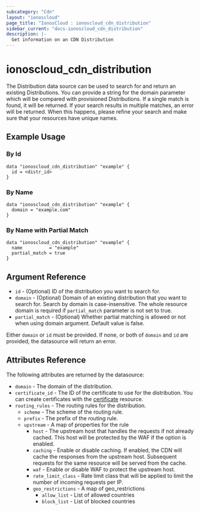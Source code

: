```yaml
---
subcategory: "Cdn"
layout: "ionoscloud"
page_title: "IonosCloud : ionoscloud_cdn_distribution"
sidebar_current: "docs-ionoscloud_cdn_distribution"
description: |-
  Get information on an CDN Distribution
---
```


# ionoscloud_cdn_distribution

The Distribution data source can be used to search for and return an existing Distributions.
You can provide a string for the domain parameter which will be compared with provisioned Distributions.
If a single match is found, it will be returned. If your search results in multiple matches, an error will be returned.
When this happens, please refine your search and make sure that your resources have unique names.

## Example Usage

### By Id
```hcl
data "ionoscloud_cdn_distribution" "example" {
  id = <distr_id>
}
```

### By Name
```hcl
data "ionoscloud_cdn_distribution" "example" {
  domain = "example.com"
}
```

### By Name with Partial Match
```hcl
data "ionoscloud_cdn_distribution" "example" {
  name    		= "example"
  partial_match = true
}
```

## Argument Reference

* `id` - (Optional) ID of the distribution you want to search for.
* `domain` - (Optional) Domain of an existing distribution that you want to search for. Search by domain is case-insensitive. The whole resource domain is required if `partial_match` parameter is not set to true.
* `partial_match` - (Optional) Whether partial matching is allowed or not when using domain argument. Default value is false.

Either `domain` or `id` must be provided. If none, or both of `domain` and `id` are provided, the datasource will return an error.

## Attributes Reference

The following attributes are returned by the datasource:

- `domain` - The domain of the distribution.
- `certificate_id` - The ID of the certificate to use for the distribution. You can create certificates with the [certificate](certificate.md) resource.
- `routing_rules` - The routing rules for the distribution.
    - `scheme` - The scheme of the routing rule.
    - `prefix` - The prefix of the routing rule.
    - `upstream` - A map of properties for the rule
        * `host` - The upstream host that handles the requests if not already cached. This host will be protected by the WAF if the option is enabled.
        * `caching` - Enable or disable caching. If enabled, the CDN will cache the responses from the upstream host. Subsequent requests for the same resource will be served from the cache.
        * `waf` - Enable or disable WAF to protect the upstream host.
        * `rate_limit_class` - Rate limit class that will be applied to limit the number of incoming requests per IP.
        * `geo_restrictions` - A map of geo_restrictions
            * `allow_list` - List of allowed countries
            * `block_list` - List of blocked countries
